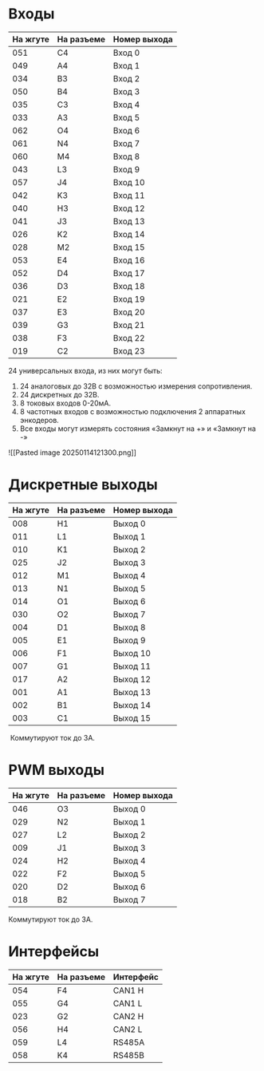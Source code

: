 
# Входы

| На жгуте | На разъеме | Номер выхода |
| -------- | ---------- | ------------ |
| 051      | C4         | Вход 0       |
| 049      | A4         | Вход 1       |
| 034      | B3         | Вход 2       |
| 050      | B4         | Вход 3       |
| 035      | C3         | Вход 4       |
| 033      | A3         | Вход 5       |
| 062      | O4         | Вход 6       |
| 061      | N4         | Вход 7       |
| 060      | M4         | Вход 8       |
| 043      | L3         | Вход 9       |
| 057      | J4         | Вход 10      |
| 042      | K3         | Вход 11      |
| 040      | H3         | Вход 12      |
| 041      | J3         | Вход 13      |
| 026      | K2         | Вход 14      |
| 028      | M2         | Вход 15      |
| 053      | E4         | Вход 16      |
| 052      | D4         | Вход 17      |
| 036      | D3         | Вход 18      |
| 021      | E2         | Вход 19      |
| 037      | E3         | Вход 20      |
| 039      | G3         | Вход 21      |
| 038      | F3         | Вход 22      |
| 019      | C2         | Вход 23      |
24 универсальных входа, из них могут быть:
1. 24 аналоговых до 32В с возможностью измерения сопротивления.
2. 24 дискретных до 32В.
3. 8 токовых входов 0-20мА.
4. 8 частотных входов с возможностью подключения 2 аппаратных энкодеров.
5. Все входы могут измерять состояния «Замкнут на +» и «Замкнут на -»

![[Pasted image 20250114121300.png]]
# Дискретные выходы

| На жгуте | На разъеме | Номер выхода |
|----------|------------|--------------|
| 008      | H1         | Выход 0      |
| 011      | L1         | Выход 1      |
| 010      | K1         | Выход 2      |
| 025      | J2         | Выход 3      |
| 012      | M1         | Выход 4      |
| 013      | N1         | Выход 5      |
| 014      | O1         | Выход 6      |
| 030      | O2         | Выход 7      |
| 004      | D1         | Выход 8      |
| 005      | E1         | Выход 9      |
| 006      | F1         | Выход 10     |
| 007      | G1         | Выход 11     |
| 017      | A2         | Выход 12     |
| 001      | A1         | Выход 13     |
| 002      | B1         | Выход 14     |
| 003      | C1         | Выход 15     |
 Коммутируют ток до 3А.
 
# PWM выходы 

| На жгуте | На разъеме | Номер выхода |
| -------- | ---------- | ------------ |
| 046      | O3         | Выход 0      |
| 029      | N2         | Выход 1      |
| 027      | L2         | Выход 2      |
| 009      | J1         | Выход 3      |
| 024      | H2         | Выход 4      |
| 022      | F2         | Выход 5      |
| 020      | D2         | Выход 6      |
| 018      | B2         | Выход 7      |
Коммутируют ток до 3А.

# Интерфейсы

| На жгуте | На разъеме | Интерфейс |
| -------- | ---------- | --------- |
| 054      | F4         | CAN1 H    |
| 055      | G4         | CAN1 L    |
| 023      | G2         | CAN2 H    |
| 056      | H4         | CAN2 L    |
| 059      | L4         | RS485A    |
| 058      | K4         | RS485B    |
